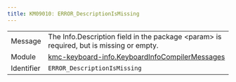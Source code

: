```yaml
---
title: KM09010: ERROR_DescriptionIsMissing
---
```


|            |           |
|------------|---------- |
| Message    | The Info\.Description field in the package &lt;param&gt; is required, but is missing or empty\. |
| Module     | [kmc-keyboard-info.KeyboardInfoCompilerMessages](kmc-keyboard-info.keyboardinfocompilermessages) |
| Identifier | `ERROR_DescriptionIsMissing` |


